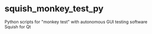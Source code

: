 # squish_monkey_test_py
Python scripts for "monkey test" with autonomous GUI testing software Squish for Qt 
